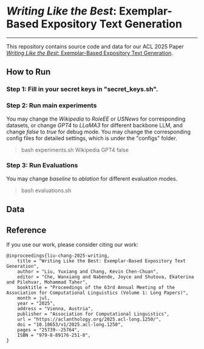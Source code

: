 # *Writing Like the Best*: Exemplar-Based Expository Text Generation

---

This repository contains source code and data for our ACL 2025 Paper [*Writing Like the Best*: Exemplar-Based Expository Text Generation](https://arxiv.org/abs/2505.18859).

## How to Run

### Step 1: Fill in your secret keys in "secret_keys.sh".

### Step 2: Run main experiments

You may change the *Wikipedia* to *RoleEE* or *USNews* for corresponding datasets, or change *GPT4* to *LLaMA3* for different backbone LLM, and change *false* to *true* for debug mode. You may change the corresponding config files for detailed settings, which is under the "configs" folder.

> bash experiments.sh Wikipedia GPT4 false

### Step 3: Run Evaluations

You may change *baseline* to *ablation* for different evaluation modes.

> bash evaluations.sh

## Data

## Reference

If you use our work, please consider citing our work:

```
@inproceedings{liu-chang-2025-writing,
    title = "Writing Like the Best: Exemplar-Based Expository Text Generation",
    author = "Liu, Yuxiang and Chang, Kevin Chen-Chuan",
    editor = "Che, Wanxiang and Nabende, Joyce and Shutova, Ekaterina and Pilehvar, Mohammad Taher",
    booktitle = "Proceedings of the 63rd Annual Meeting of the Association for Computational Linguistics (Volume 1: Long Papers)",
    month = jul,
    year = "2025",
    address = "Vienna, Austria",
    publisher = "Association for Computational Linguistics",
    url = "https://aclanthology.org/2025.acl-long.1250/",
    doi = "10.18653/v1/2025.acl-long.1250",
    pages = "25739--25764",
    ISBN = "979-8-89176-251-0",
}
```